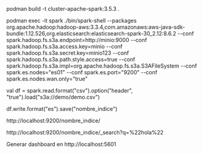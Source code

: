 podman build -t cluster-apache-spark:3.5.3 .

podman exec -it spark ./bin/spark-shell  --packages org.apache.hadoop:hadoop-aws:3.3.4,com.amazonaws:aws-java-sdk-bundle:1.12.526,org.elasticsearch:elasticsearch-spark-30_2.12:8.6.2 --conf spark.hadoop.fs.s3a.endpoint=http://minio:9000 --conf spark.hadoop.fs.s3a.access.key=minio --conf spark.hadoop.fs.s3a.secret.key=minio123 --conf spark.hadoop.fs.s3a.path.style.access=true --conf spark.hadoop.fs.s3a.impl=org.apache.hadoop.fs.s3a.S3AFileSystem --conf spark.es.nodes="es01" --conf spark.es.port="9200" --conf spark.es.nodes.wan.only="true"

val df = spark.read.format("csv").option("header", "true").load("s3a://demo/demo.csv")

df.write.format("es").save("nombre_indice")


http://localhost:9200/nombre_indice/

http://localhost:9200/nombre_indice/_search?q=%22hola%22

Generar dashboard en
http://localhost:5601

